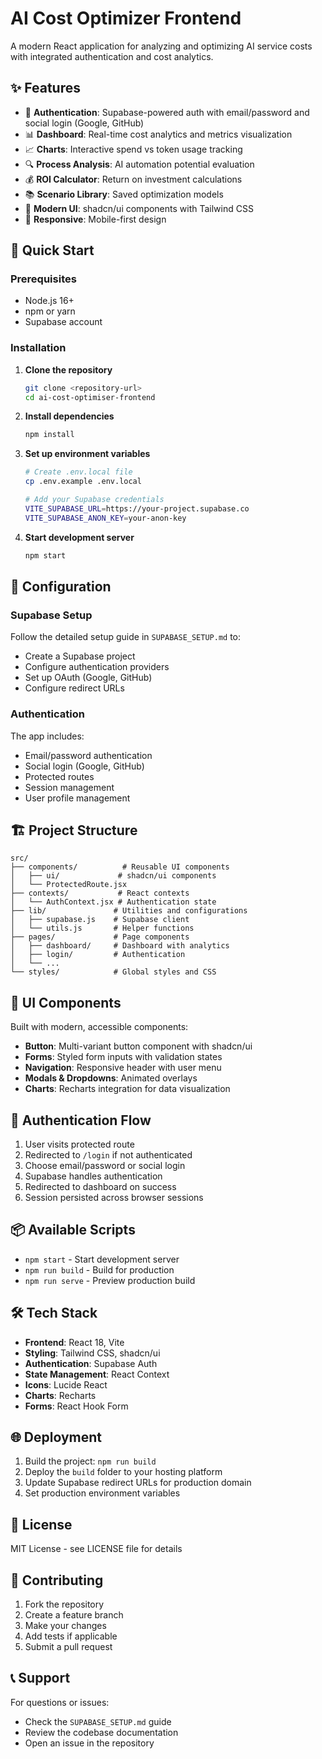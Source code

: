 # AI Cost Optimizer Frontend

A modern React application for analyzing and optimizing AI service costs with integrated authentication and cost analytics.

## ✨ Features

- 🔐 **Authentication**: Supabase-powered auth with email/password and social login (Google, GitHub)
- 📊 **Dashboard**: Real-time cost analytics and metrics visualization
- 📈 **Charts**: Interactive spend vs token usage tracking
- 🔍 **Process Analysis**: AI automation potential evaluation
- 💰 **ROI Calculator**: Return on investment calculations
- 📚 **Scenario Library**: Saved optimization models
- 🎨 **Modern UI**: shadcn/ui components with Tailwind CSS
- 📱 **Responsive**: Mobile-first design

## 🚀 Quick Start

### Prerequisites

- Node.js 16+
- npm or yarn
- Supabase account

### Installation

1. **Clone the repository**
   ```bash
   git clone <repository-url>
   cd ai-cost-optimiser-frontend
   ```

2. **Install dependencies**
   ```bash
   npm install
   ```

3. **Set up environment variables**
   ```bash
   # Create .env.local file
   cp .env.example .env.local
   
   # Add your Supabase credentials
   VITE_SUPABASE_URL=https://your-project.supabase.co
   VITE_SUPABASE_ANON_KEY=your-anon-key
   ```

4. **Start development server**
   ```bash
   npm start
   ```

## 🔧 Configuration

### Supabase Setup

Follow the detailed setup guide in `SUPABASE_SETUP.md` to:
- Create a Supabase project
- Configure authentication providers
- Set up OAuth (Google, GitHub)
- Configure redirect URLs

### Authentication

The app includes:
- Email/password authentication
- Social login (Google, GitHub)
- Protected routes
- Session management
- User profile management

## 🏗️ Project Structure

```
src/
├── components/          # Reusable UI components
│   ├── ui/             # shadcn/ui components
│   └── ProtectedRoute.jsx
├── contexts/           # React contexts
│   └── AuthContext.jsx # Authentication state
├── lib/               # Utilities and configurations
│   ├── supabase.js    # Supabase client
│   └── utils.js       # Helper functions
├── pages/             # Page components
│   ├── dashboard/     # Dashboard with analytics
│   ├── login/         # Authentication
│   └── ...
└── styles/            # Global styles and CSS
```

## 🎨 UI Components

Built with modern, accessible components:
- **Button**: Multi-variant button component with shadcn/ui
- **Forms**: Styled form inputs with validation states
- **Navigation**: Responsive header with user menu
- **Modals & Dropdowns**: Animated overlays
- **Charts**: Recharts integration for data visualization

## 🔐 Authentication Flow

1. User visits protected route
2. Redirected to `/login` if not authenticated
3. Choose email/password or social login
4. Supabase handles authentication
5. Redirected to dashboard on success
6. Session persisted across browser sessions

## 📦 Available Scripts

- `npm start` - Start development server
- `npm run build` - Build for production
- `npm run serve` - Preview production build

## 🛠️ Tech Stack

- **Frontend**: React 18, Vite
- **Styling**: Tailwind CSS, shadcn/ui
- **Authentication**: Supabase Auth
- **State Management**: React Context
- **Icons**: Lucide React
- **Charts**: Recharts
- **Forms**: React Hook Form

## 🌐 Deployment

1. Build the project: `npm run build`
2. Deploy the `build` folder to your hosting platform
3. Update Supabase redirect URLs for production domain
4. Set production environment variables

## 📄 License

MIT License - see LICENSE file for details

## 🤝 Contributing

1. Fork the repository
2. Create a feature branch
3. Make your changes
4. Add tests if applicable
5. Submit a pull request

## 📞 Support

For questions or issues:
- Check the `SUPABASE_SETUP.md` guide
- Review the codebase documentation
- Open an issue in the repository
